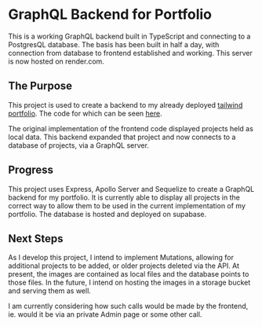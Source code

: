 # GraphQL Backend for Portfolio

This is a working GraphQL backend built in TypeScript and connecting to a PostgresQL database. The basis has been built in half a day, with connection from database to frontend established and working. This server is now hosted on render.com.

## The Purpose

This project is used to create a backend to my already deployed [tailwind portfolio](https://next-portfolio-cyan-nine.vercel.app/). The code for which can be seen [here](https://github.com/SMooreSwe/TailwindPortfolio). 

The original implementation of the frontend code displayed projects held as local data. This backend expanded that project and now connects to a database of projects, via a GraphQL server.

## Progress

This project uses Express, Apollo Server and Sequelize to create a GraphQL backend for my portfolio. It is currently able to display all projects in the correct way to allow them to be used in the current implementation of my portfolio. The database is hosted and deployed on supabase.

## Next Steps

As I develop this project, I intend to implement Mutations, allowing for additional projects to be added, or older projects deleted via the API. At present, the images are contained as local files and the database points to those files. In the future, I intend on hosting the images in a storage bucket and serving them as well. 

I am currently considering how such calls would be made by the frontend, ie. would it be via an private Admin page or some other call. 
